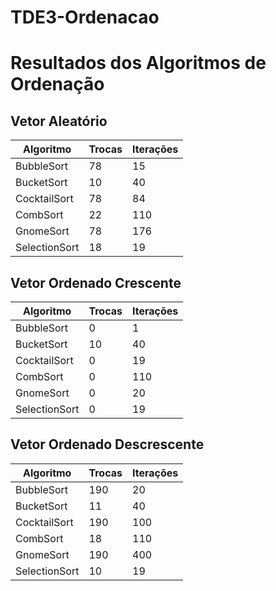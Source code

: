 # TDE3-Ordenacao

# Resultados dos Algoritmos de Ordenação

## Vetor Aleatório

| Algoritmo       | Trocas | Iterações |
|-----------------|--------|-----------|
| BubbleSort      | 78     | 15        |
| BucketSort      | 10     | 40        |
| CocktailSort    | 78     | 84        |
| CombSort        | 22     | 110       |
| GnomeSort       | 78     | 176       |
| SelectionSort   | 18     | 19        |

## Vetor Ordenado Crescente

| Algoritmo       | Trocas | Iterações |
|-----------------|--------|-----------|
| BubbleSort      | 0      | 1         |
| BucketSort      | 10     | 40        |
| CocktailSort    | 0      | 19        |
| CombSort        | 0      | 110       |
| GnomeSort       | 0      | 20        |
| SelectionSort   | 0      | 19        |

## Vetor Ordenado Descrescente

| Algoritmo       | Trocas | Iterações |
|-----------------|--------|-----------|
| BubbleSort      | 190    | 20        |
| BucketSort      | 11     | 40        |
| CocktailSort    | 190    | 100       |
| CombSort        | 18     | 110       |
| GnomeSort       | 190    | 400       |
| SelectionSort   | 10     | 19        |
